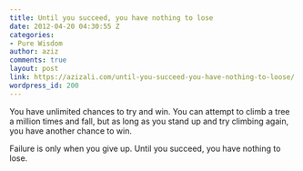```yaml
---
title: Until you succeed, you have nothing to lose
date: 2012-04-20 04:30:55 Z
categories:
- Pure Wisdom
author: aziz
comments: true
layout: post
link: https://azizali.com/until-you-succeed-you-have-nothing-to-loose/
wordpress_id: 200
---
```


You have unlimited chances to try and win. You can attempt to climb a tree a million times and fall, but as long as you stand up and try climbing again, you have another chance to win.

Failure is only when you give up. Until you succeed, you have nothing to lose.
